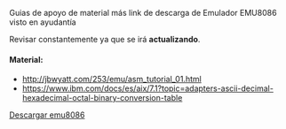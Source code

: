 Guias de apoyo de material más link de descarga de Emulador EMU8086 visto en ayudantía

Revisar constantemente ya que se irá **actualizando**.

#### Material:

- http://jbwyatt.com/253/emu/asm_tutorial_01.html
- https://www.ibm.com/docs/es/aix/7.1?topic=adapters-ascii-decimal-hexadecimal-octal-binary-conversion-table

[Descargar emu8086](https://down01.wxsrv.com/descargando/024/2412/emu8086/057/emu8086.exe?val=2412&loc=descargar)
